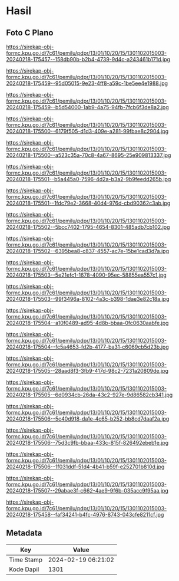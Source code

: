 # Hasil

## Foto C Plano

https://sirekap-obj-formc.kpu.go.id/7c61/pemilu/pdpr/13/01/10/20/15/1301102015003-20240218-175457--158db90b-b2b4-4739-9d4c-a243461b171d.jpg

https://sirekap-obj-formc.kpu.go.id/7c61/pemilu/pdpr/13/01/10/20/15/1301102015003-20240218-175459--95d05015-9e23-4ff8-a59c-1be5ee4e1988.jpg

https://sirekap-obj-formc.kpu.go.id/7c61/pemilu/pdpr/13/01/10/20/15/1301102015003-20240218-175459--b5d54000-1ab9-4a75-94fb-7fcb6f3de8a2.jpg

https://sirekap-obj-formc.kpu.go.id/7c61/pemilu/pdpr/13/01/10/20/15/1301102015003-20240218-175500--6179f505-d1d3-409e-a281-99fbae8c2904.jpg

https://sirekap-obj-formc.kpu.go.id/7c61/pemilu/pdpr/13/01/10/20/15/1301102015003-20240218-175500--a523c35a-70c8-4a67-8695-25e909813337.jpg

https://sirekap-obj-formc.kpu.go.id/7c61/pemilu/pdpr/13/01/10/20/15/1301102015003-20240218-175501--b5a445a0-7596-4d2a-b3a2-9b9feedd265b.jpg

https://sirekap-obj-formc.kpu.go.id/7c61/pemilu/pdpr/13/01/10/20/15/1301102015003-20240218-175501--1fdc79e2-3668-40d4-976d-cbd90362c3ab.jpg

https://sirekap-obj-formc.kpu.go.id/7c61/pemilu/pdpr/13/01/10/20/15/1301102015003-20240218-175502--5bcc7402-1795-4654-8301-485adb7cb102.jpg

https://sirekap-obj-formc.kpu.go.id/7c61/pemilu/pdpr/13/01/10/20/15/1301102015003-20240218-175502--6395bea8-c837-4557-ac7e-15be1cad3d7a.jpg

https://sirekap-obj-formc.kpu.go.id/7c61/pemilu/pdpr/13/01/10/20/15/1301102015003-20240218-175503--5e21efc1-1678-4090-95ec-58855ea557c1.jpg

https://sirekap-obj-formc.kpu.go.id/7c61/pemilu/pdpr/13/01/10/20/15/1301102015003-20240218-175503--99f3496a-8102-4a3c-b398-1dae3e82c18a.jpg

https://sirekap-obj-formc.kpu.go.id/7c61/pemilu/pdpr/13/01/10/20/15/1301102015003-20240218-175504--a10f0489-ad95-4d8b-bbaa-0fc0630aabfe.jpg

https://sirekap-obj-formc.kpu.go.id/7c61/pemilu/pdpr/13/01/10/20/15/1301102015003-20240218-175504--fc5a4653-fd2b-4177-ba31-c6069cb5d23b.jpg

https://sirekap-obj-formc.kpu.go.id/7c61/pemilu/pdpr/13/01/10/20/15/1301102015003-20240218-175505--28aad8f3-3fb9-417d-98c2-7231a20809de.jpg

https://sirekap-obj-formc.kpu.go.id/7c61/pemilu/pdpr/13/01/10/20/15/1301102015003-20240218-175505--6d0934cb-26da-43c2-927e-9d86582cb341.jpg

https://sirekap-obj-formc.kpu.go.id/7c61/pemilu/pdpr/13/01/10/20/15/1301102015003-20240218-175506--5c40d918-da1e-4c65-b252-bb8cd7daaf2a.jpg

https://sirekap-obj-formc.kpu.go.id/7c61/pemilu/pdpr/13/01/10/20/15/1301102015003-20240218-175506--75d3c9fb-bbaa-433c-815f-826492ebeb1e.jpg

https://sirekap-obj-formc.kpu.go.id/7c61/pemilu/pdpr/13/01/10/20/15/1301102015003-20240218-175506--1f031ddf-51d4-4b41-b59f-e252701b810d.jpg

https://sirekap-obj-formc.kpu.go.id/7c61/pemilu/pdpr/13/01/10/20/15/1301102015003-20240218-175507--29abae3f-c662-4ae9-9f6b-035acc9f95aa.jpg

https://sirekap-obj-formc.kpu.go.id/7c61/pemilu/pdpr/13/01/10/20/15/1301102015003-20240218-175458--faf34241-b4fc-4976-8743-043cfe8211cf.jpg


## Metadata

| Key        | Value               |
| ---------- | ------------------- |
| Time Stamp | 2024-02-19 06:21:02 |
| Kode Dapil | 1301                |



